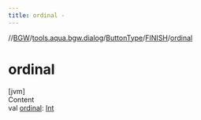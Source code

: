 ```yaml
---
title: ordinal -
---
```

//[BGW](../../../../index.md)/[tools.aqua.bgw.dialog](../../index.md)/[ButtonType](../index.md)/[FINISH](index.md)/[ordinal](ordinal.md)



# ordinal  
[jvm]  
Content  
val [ordinal](ordinal.md): [Int](https://kotlinlang.org/api/latest/jvm/stdlib/kotlin/-int/index.html)  



